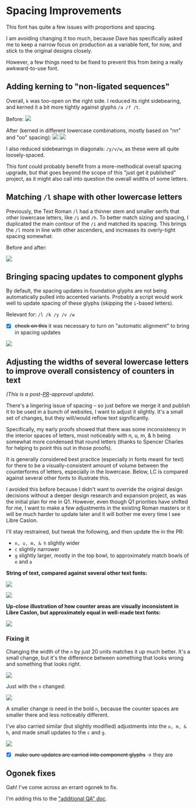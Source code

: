 # Spacing Improvements

This font has quite a few issues with proportions and spacing.

I am avoiding changing it too much, because Dave has specifically asked me to keep a narrow focus on production as a variable font, for now, and stick to the original designs closely. 

However, a few things need to be fixed to prevent this from being a really awkward-to-use font.

## Adding kerning to "non-ligated sequences"

Overall, `k` was too-open on the right side. I reduced its right sidebearing, and kerned it a bit more tightly against glyphs `/a /f /t`. 

Before:
![](assets/2018-11-07-14-38-15.png)

After (kerned in different lowercase combinations, mostly based on "nn" and "oo" spacing):
![](assets/2018-11-08-16-12-11.png)
![](assets/2018-11-08-16-12-32.png)

I also reduced sidebearings in diagonals: `/y/v/w`, as these were all quite loosely-spaced. 

This font could probably benefit from a more-methodical overall spacing upgrade, but that goes beyond the scope of this "just get it published" project, as it might also call into question the overall widths of some letters.

## Matching `/l` shape with other lowercase letters

Previously, the Text Roman `/l` had a thinner stem and smaller serifs that other lowercase letters, like `/i` and `/h`. To better match sizing and spacing, I duplicated the main contour of the `/i` and matched its spacing. This brings the `/l` more in line with other ascenders, and increases its overly-tight spacing somewhat.

Before and after:

![](assets/new-l.gif)


## Bringing spacing updates to component glyphs

By default, the spacing updates in foundation glyphs are not being automatically pulled into accented variants. Probably a script would work well to update spacing of these glyphs (skipping the `i`-based letters).

Relevant for: `/l /k /y /v /w`

- [x] ~~check on this~~ it was necessary to turn on "automatic alignment" to bring in spacing updates

![](assets/2019-01-23-19-00-30.png)

## Adjusting the widths of several lowercase letters to improve overall consistency of counters in text

_(This is a post-[PR](https://github.com/google/fonts/pull/1787)-approval update)._

There's a lingering issue of spacing – so just before we merge it and publish it to be used in a bunch of websites, I want to adjust it slightly. It's a small set of changes, but they will/would reflow text significantly.

Specifically, my early proofs showed that there was some inconsistency in the interior spaces of letters, most noticeably with n, u, m, & h being somewhat more condensed that round letters (thanks to Spencer Charles for helping to point this out in those proofs).

It is generally considered best practice (especially in fonts meant for text) for there to be a visually-consistent amount of volume between the counterforms of letters, especially in the lowercase. Below, LC is compared against several other fonts to illustrate this.

I avoided this before because I didn't want to override the original design decisions without a deeper design research and expansion project, as was the initial plan for me in Q1. However, even though Q1 priorities have shifted for me, I want to make a few adjustments in the existing Roman masters or it will be much harder to update later and it will bother me every time I see Libre Caslon.

I'll stay restrained, but tweak the following, and then update the in the PR:

- `n, u, m, & h` slightly wider
- `c` slightly narrower
- `g` slightly larger, mostly in the top bowl, to approximately match bowls of `e` and `a`

**String of text, compared against several other text fonts:**

![](assets/2019-01-23-13-19-31.png)

![](assets/2019-01-23-13-19-38.png)

**Up-close illustration of how counter areas are visually inconsistent in Libre Caslon, but approximately equal in well-made text fonts:**

![](assets/2019-01-23-13-19-44.png)

### Fixing it

Changing the width of the `n` by just 20 units matches it up much better. It's a small change, but it's the difference between something that looks wrong and something that looks right.

![](assets/n-width.gif)

Just with the `n` changed:

![](assets/n-width-2.gif)

A smaller change is need in the bold `n`, because the counter spaces are smaller there and less noticeably different.

I've also carried similar (but slightly modified) adjustments into the `u, m, & h`, and made small updates to the `c` and `g`.

![](assets/2019-01-23-15-33-42.png)

- [x] ~~make sure updates are carried into component glyphs~~ → they are

## Ogonek fixes

Gah! I've come across an errant ogonek to fix. 

I'm adding this to the ["additional QA" doc](../2018-12-09-additional-qa).
